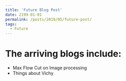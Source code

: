 ```yaml
---
title: 'Future Blog Post'
date: 2199-01-01
permalink: /posts/2019/05/future-post/
tags:
  - Future
---
```


The arriving blogs include:
===========================
- Max Flow Cut on Image processing
- Things about Vichy

<!---
This post will show up by default. To disable scheduling of future posts, edit `config.yml` and set `future: false`. 
--->
